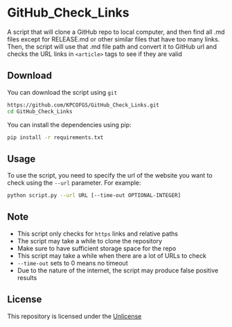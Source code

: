 # GitHub_Check_Links

A script that will clone a GitHub repo to local computer, and then find all .md files except for RELEASE.md or other similar files that have too many links. Then, the script will use that .md file path and convert it to GitHub url and checks the URL links in `<article>` tags to see if they are valid

## Download

You can download the script using `git`
```bash
https://github.com/KPCOFGS/GitHub_Check_Links.git
cd GitHub_Check_Links
```
You can install the dependencies using pip:
```bash
pip install -r requirements.txt
```

## Usage
To use the script, you need to specify the url of the website you want to check using the `--url` parameter. For example:
```bash
python script.py --url URL [--time-out OPTIONAL-INTEGER]
```

## Note
- This script only checks for `https` links and relative paths
- The script may take a while to clone the repository
- Make sure to have sufficient storage space for the repo
- This script may take a while when there are a lot of URLs to check
- `--time-out` sets to 0 means no timeout
- Due to the nature of the internet, the script may produce false positive results

## License
This repository is licensed under the [Unlicense](LICENSE)
